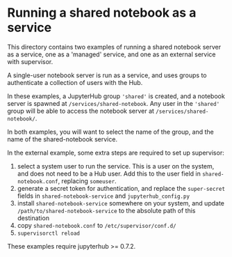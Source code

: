 # Running a shared notebook as a service

This directory contains two examples of running a shared notebook server as a service,
one as a 'managed' service, and one as an external service with supervisor.

A single-user notebook server is run as a service,
and uses groups to authenticate a collection of users with the Hub.

In these examples, a JupyterHub group `'shared'` is created,
and a notebook server is spawned at `/services/shared-notebook`.
Any user in the `'shared'` group will be able to access the notebook server at `/services/shared-notebook/`.

In both examples, you will want to select the name of the group,
and the name of the shared-notebook service.

In the external example, some extra steps are required to set up supervisor:

1. select a system user to run the service. This is  a user on the system, and does not need to be a Hub user. Add this to the user field in `shared-notebook.conf`, replacing `someuser`.
2. generate a secret token for authentication, and replace the `super-secret` fields in `shared-notebook-service` and `jupyterhub_config.py`
3. install `shared-notebook-service` somewhere on your system, and update `/path/to/shared-notebook-service` to the absolute path of this destination
3. copy `shared-notebook.conf` to `/etc/supervisor/conf.d/`
4. `supervisorctl reload`

These examples require jupyterhub >= 0.7.2.

